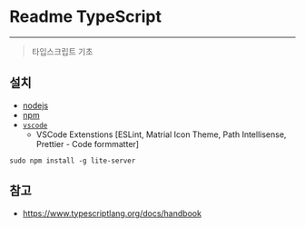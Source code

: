 # Readme TypeScript
---
> 타입스크립트 기초

## 설치 
- [nodejs](https://nodejs.org/en/download/package-manager)
- [npm](https://www.npmjs.com/package/typescript)
- [`vscode`](https://code.visualstudio.com) 
    - VSCode Extenstions [ESLint, Matrial Icon Theme, Path Intellisense, Prettier - Code formmatter]
```shell 
sudo npm install -g lite-server
```

## 참고 
- https://www.typescriptlang.org/docs/handbook
